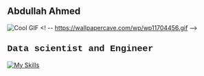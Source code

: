 ## Abdullah Ahmed 
![Cool GIF](https://www.reddit.com/media?url=https%3A%2F%2Fi.redd.it%2F4vfjr9e1wuey.gif)
<! -- https://wallpapercave.com/wp/wp11704456.gif -->
<h2 style="font-family: 'Courier New', monospace">Data scientist and Engineer</h2>

[![My Skills](https://skillicons.dev/icons?i=anaconda,androidstudio,apple,azure,blender,cs,css,discord,dart,docker,dotnet,flutter,github,gitlab,godot,html,java,js,linkedin,linux,lua,matlab,mongodb,netlify,nodejs,npm,opencv,pytorch,sklearn,swift,tensorflow,ts,unity,vscode&perline=12)](https://skillicons.dev)


